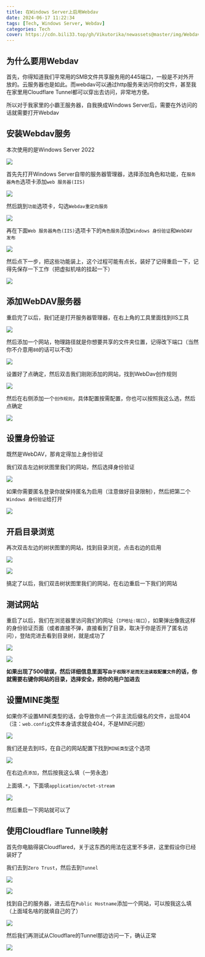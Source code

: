 ```yaml
---
title: 在Windows Server上启用Webdav
date: 2024-06-17 11:22:34
tags: [Tech, Windows Server, Webdav]
categories: Tech
cover: https://cdn.bili33.top/gh/Vikutorika/newassets@master/img/Webdav-on-Windows-Server/c6f3e7df-99de-4cba-ae36-b6d1b1672a0a.png
---
```


## 为什么要用Webdav

首先，你得知道我们平常用的SMB文件共享服务用的445端口，一般是不对外开放的。云服务器也是如此。而webdav可以通过http服务来访问你的文件，甚至我在家里用Cloudflare Tunnel都可以穿出去访问，非常地方便。

所以对于我家里的小霸王服务器，自我换成Windows Server后，需要在外访问的话就需要打开Webdav

## 安装Webdav服务

本次使用的是Windows Server 2022

![](https://cdn.bili33.top/gh/Vikutorika/newassets@master/img/Webdav-on-Windows-Server/f3103043-9796-4b4f-aa68-90e77ec38729.png)

首先先打开Windows Server自带的服务器管理器，选择添加角色和功能，在`服务器角色`选项卡添加`web 服务器(IIS)`

![](https://cdn.bili33.top/gh/Vikutorika/newassets@master/img/Webdav-on-Windows-Server/9e302075-cfdf-41e1-beb9-b6c1d2778c1c.png)

然后跳到`功能`选项卡，勾选`Webdav重定向服务`

![](https://cdn.bili33.top/gh/Vikutorika/newassets@master/img/Webdav-on-Windows-Server/be7fdea1-c3d0-437a-be96-3a28ca6ed804.png)



再在下面`Web 服务器角色(IIS)`选项卡下的`角色服务`添加`Windows 身份验证`和`WebDAV 发布`

![](https://cdn.bili33.top/gh/Vikutorika/newassets@master/img/Webdav-on-Windows-Server/7011660c-bf58-40c7-9a36-f04be8aede80.png)

然后点下一步，把这些功能装上，这个过程可能有点长，装好了记得重启一下，记得先保存一下工作（把虚拟机啥的挂起一下）

![](https://cdn.bili33.top/gh/Vikutorika/newassets@master/img/Webdav-on-Windows-Server/4696d7ca-fbbf-4d26-a88b-0b1b9b153f21.png)

## 添加WebDAV服务器

重启完了以后，我们还是打开服务器管理器，在右上角的工具里面找到IIS工具

![](https://cdn.bili33.top/gh/Vikutorika/newassets@master/img/Webdav-on-Windows-Server/abddc062-06a7-4c72-a8d4-ccb4dcb709f3.png)

然后添加一个网站，物理路径就是你想要共享的文件夹位置，记得改下端口（当然你不介意用`80`的话可以不改）

![](https://cdn.bili33.top/gh/Vikutorika/newassets@master/img/Webdav-on-Windows-Server/af2a3004-1419-4aa6-ab63-85ca22ec9aea.png)

设置好了点确定，然后双击我们刚刚添加的网站，找到WebDav创作规则

![](https://cdn.bili33.top/gh/Vikutorika/newassets@master/img/Webdav-on-Windows-Server/16d3fea4-4dd0-4a2b-8f0d-cac2899cc05d.png)

然后在右侧添加一个`创作规则`，具体配置按需配置，你也可以按照我这么选，然后点确定

![](https://cdn.bili33.top/gh/Vikutorika/newassets@master/img/Webdav-on-Windows-Server/d6c3175c-3b2e-48b3-833e-60a6556c3ac4.png)

## 设置身份验证

既然是WebDAV，那肯定得加上身份验证

我们双击左边树状图里我们的网站，然后选择身份验证

![](https://cdn.bili33.top/gh/Vikutorika/newassets@master/img/Webdav-on-Windows-Server/e8220113-d348-4ebb-8768-c43b569db17d.png)

如果你需要匿名登录你就保持匿名为启用（注意做好目录限制），然后把第二个`Windows 身份验证`给打开

![](https://cdn.bili33.top/gh/Vikutorika/newassets@master/img/Webdav-on-Windows-Server/9d752f21-f2dd-4083-8759-acbed5a5e347.png)

## 开启目录浏览

再次双击左边的树状图里的网站，找到目录浏览，点击右边的启用

![](https://cdn.bili33.top/gh/Vikutorika/newassets@master/img/Webdav-on-Windows-Server/6102bdd1-9039-41ad-9e2d-a70f18e7130e.png)

![](https://cdn.bili33.top/gh/Vikutorika/newassets@master/img/Webdav-on-Windows-Server/936e71a9-4667-41df-8c33-0094701bd0f3.png)

搞定了以后，我们双击树状图里我们的网站，在右边重启一下我们的网站

## 测试网站

重启了以后，我们在浏览器里访问我们的网址（`IP地址:端口`），如果弹出像我这样的身份验证页面（或者直接不弹，直接看到了目录，取决于你是否开了匿名访问），登陆完进去看到目录树，就是成功了

![](https://cdn.bili33.top/gh/Vikutorika/newassets@master/img/Webdav-on-Windows-Server/947a6bc9-fc7d-474b-b30d-332dfd2a6766.png)

![](https://cdn.bili33.top/gh/Vikutorika/newassets@master/img/Webdav-on-Windows-Server/c6f3e7df-99de-4cba-ae36-b6d1b1672a0a.png)

**如果出现了500错误，然后详细信息里面写`由于权限不足而无法读取配置文件`的话，你就需要右键你网站的目录，选择安全，把你的用户加进去**

## 设置MINE类型

如果你不设置MINE类型的话，会导致你点一个非主流后缀名的文件，出现404（注：`web.config`文件本身请求就会404，不是MINE问题）

![](https://cdn.bili33.top/gh/Vikutorika/newassets@master/img/Webdav-on-Windows-Server/a9599f6e-45ab-422d-a803-d6ad453cb63f.png)

我们还是去到IIS，在自己的网站配置下找到`MINE类型`这个选项

![](https://cdn.bili33.top/gh/Vikutorika/newassets@master/img/Webdav-on-Windows-Server/e984fbd1-a495-4511-aad7-31c396a2f21f.png)

在右边点`添加`，然后按我这么填（一劳永逸）

上面填`.*`，下面填`application/octet-stream`

![](https://cdn.bili33.top/gh/Vikutorika/newassets@master/img/Webdav-on-Windows-Server/422b568e-282a-4d66-b5e1-c19bf1dd1fe4.png)

然后重启一下网站就可以了

## 使用Cloudflare Tunnel映射

首先你电脑得装Cloudflared，关于这东西的用法在这里不多讲，这里假设你已经装好了

我们去到`Zero Trust`，然后去到`Tunnel`

![](https://cdn.bili33.top/gh/Vikutorika/newassets@master/img/Webdav-on-Windows-Server/a4a84e3a-2a52-401e-ba6c-7e8257bb70fb.png)

![](https://cdn.bili33.top/gh/Vikutorika/newassets@master/img/Webdav-on-Windows-Server/f0bc5298-9fd5-4c0b-b2a0-a290b01e7746.png)

找到自己的服务器，进去后在`Public Hostname`添加一个网站，可以按我这么填（上面域名啥的就填自己的了）

![](https://cdn.bili33.top/gh/Vikutorika/newassets@master/img/Webdav-on-Windows-Server/204330fb-56ce-4f17-ae4c-ee1acbbc1579.png)

然后我们再测试从Cloudflare的Tunnel那边访问一下，确认正常

![](https://cdn.bili33.top/gh/Vikutorika/newassets@master/img/Webdav-on-Windows-Server/045d5e4b-3846-42ab-9e61-8418a7ffd068.png)
